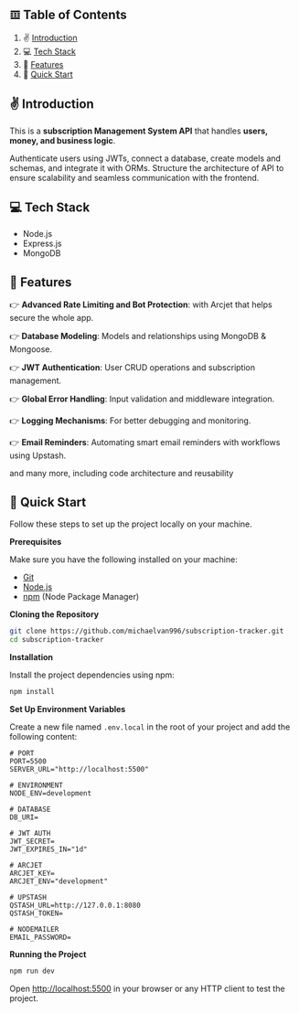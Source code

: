 ## 𝌞 <a name="table">Table of Contents</a>

1. ✌️ [Introduction](#introduction)
2. 💻 [Tech Stack](#tech-stack)
3. 📡 [Features](#features)
4. 🏁 [Quick Start](#quick-start)


## <a name="introduction">✌️ Introduction</a>

This is a **subscription Management System API** that handles **users, money, and business logic**.  

Authenticate users using JWTs, connect a database, create models and schemas, and integrate it with ORMs. Structure the architecture of API to ensure scalability and seamless communication with the frontend.  

## <a name="tech-stack">💻 Tech Stack</a>

- Node.js
- Express.js
- MongoDB

## <a name="features">📡 Features</a>

👉 **Advanced Rate Limiting and Bot Protection**: with Arcjet that helps secure the whole app.

👉 **Database Modeling**: Models and relationships using MongoDB & Mongoose.

👉 **JWT Authentication**: User CRUD operations and subscription management.

👉 **Global Error Handling**: Input validation and middleware integration.

👉 **Logging Mechanisms**: For better debugging and monitoring.

👉 **Email Reminders**: Automating smart email reminders with workflows using Upstash.

and many more, including code architecture and reusability

## <a name="quick-start">🏁 Quick Start</a>

Follow these steps to set up the project locally on your machine.

**Prerequisites**

Make sure you have the following installed on your machine:

- [Git](https://git-scm.com/)
- [Node.js](https://nodejs.org/en)
- [npm](https://www.npmjs.com/) (Node Package Manager)

**Cloning the Repository**

```bash
git clone https://github.com/michaelvan996/subscription-tracker.git
cd subscription-tracker
```

**Installation**

Install the project dependencies using npm:

```bash
npm install
```

**Set Up Environment Variables**

Create a new file named `.env.local` in the root of your project and add the following content:

```env
# PORT
PORT=5500
SERVER_URL="http://localhost:5500"

# ENVIRONMENT
NODE_ENV=development

# DATABASE
DB_URI=

# JWT AUTH
JWT_SECRET=
JWT_EXPIRES_IN="1d"

# ARCJET
ARCJET_KEY=
ARCJET_ENV="development"

# UPSTASH
QSTASH_URL=http://127.0.0.1:8080
QSTASH_TOKEN=

# NODEMAILER
EMAIL_PASSWORD=
```

**Running the Project**

```bash
npm run dev
```

Open [http://localhost:5500](http://localhost:5500) in your browser or any HTTP client to test the project.
